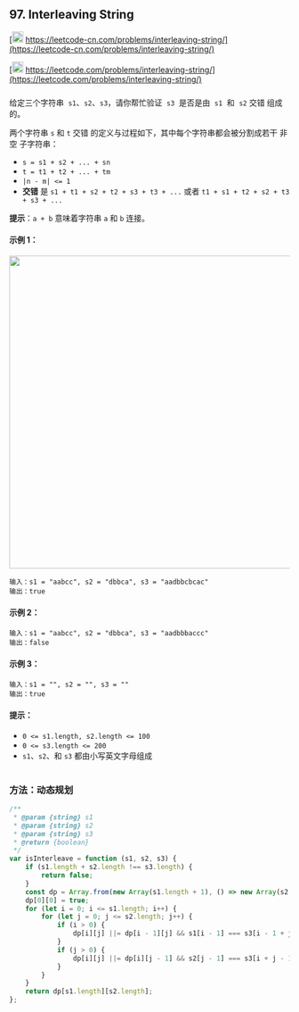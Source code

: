 ## 97. Interleaving String

[<img src="https://static.leetcode-cn.com/cn-mono-assets/production/assets/logo-dark-cn.c42314a8.svg" height="20" /> https://leetcode-cn.com/problems/interleaving-string/](https://leetcode-cn.com/problems/interleaving-string/)

[<img src="https://assets.leetcode.com/static_assets/public/webpack_bundles/images/logo-dark.e99485d9b.svg" height="20"/> https://leetcode.com/problems/interleaving-string/](https://leetcode.com/problems/interleaving-string/)

###

给定三个字符串  `s1`、`s2`、`s3`，请你帮忙验证  `s3`  是否是由  `s1`  和  `s2` 交错 组成的。

两个字符串 `s` 和 `t` 交错 的定义与过程如下，其中每个字符串都会被分割成若干 非空 子字符串：

-   `s = s1 + s2 + ... + sn`
-   `t = t1 + t2 + ... + tm`
-   `|n - m| <= 1`
-   **交错** 是 `s1 + t1 + s2 + t2 + s3 + t3 + ...` 或者 `t1 + s1 + t2 + s2 + t3 + s3 + ...`

**提示**：`a + b` 意味着字符串 `a` 和 `b` 连接。

#### 示例 1：

<img src="https://assets.leetcode.com/uploads/2020/09/02/interleave.jpg" width="561" />

```
输入：s1 = "aabcc", s2 = "dbbca", s3 = "aadbbcbcac"
输出：true
```

#### 示例 2：

```
输入：s1 = "aabcc", s2 = "dbbca", s3 = "aadbbbaccc"
输出：false
```

#### 示例 3：

```
输入：s1 = "", s2 = "", s3 = ""
输出：true
```

#### 提示：

-   `0 <= s1.length, s2.length <= 100`
-   `0 <= s3.length <= 200`
-   `s1`、`s2`、和 `s3` 都由小写英文字母组成

#

### 方法：动态规划

```js
/**
 * @param {string} s1
 * @param {string} s2
 * @param {string} s3
 * @return {boolean}
 */
var isInterleave = function (s1, s2, s3) {
    if (s1.length + s2.length !== s3.length) {
        return false;
    }
    const dp = Array.from(new Array(s1.length + 1), () => new Array(s2.length + 1).fill(false));
    dp[0][0] = true;
    for (let i = 0; i <= s1.length; i++) {
        for (let j = 0; j <= s2.length; j++) {
            if (i > 0) {
                dp[i][j] ||= dp[i - 1][j] && s1[i - 1] === s3[i - 1 + j];
            }
            if (j > 0) {
                dp[i][j] ||= dp[i][j - 1] && s2[j - 1] === s3[i + j - 1];
            }
        }
    }
    return dp[s1.length][s2.length];
};
```
